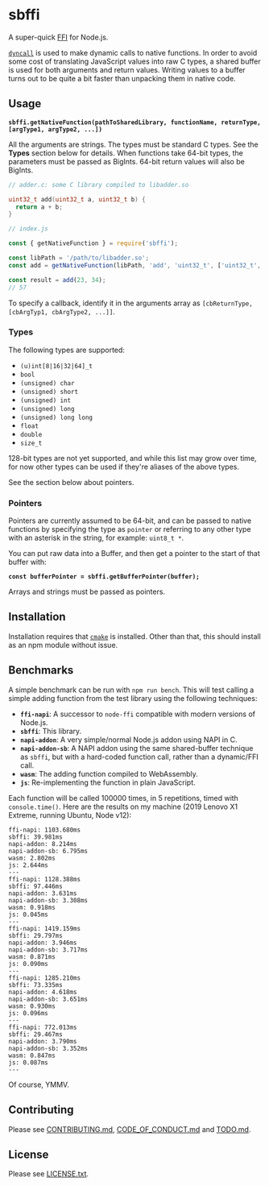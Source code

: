 # sbffi

A super-quick [FFI](https://en.wikipedia.org/wiki/Foreign_function_interface)
for Node.js.

[`dyncall`](https://dyncall.org/) is used to make dynamic calls to native
functions. In order to avoid some cost of translating JavaScript values into raw
C types, a shared buffer is used for both arguments and return values. Writing
values to a buffer turns out to be quite a bit faster than unpacking them in
native code.

## Usage

**`sbffi.getNativeFunction(pathToSharedLibrary, functionName, returnType, [argType1, argType2, ...])`**

All the arguments are strings. The types must be standard C types. See the
**Types** section below for details. When functions take 64-bit types, the
parameters must be passed as BigInts. 64-bit return values will also be
BigInts.

```c
// adder.c: some C library compiled to libadder.so

uint32_t add(uint32_t a, uint32_t b) {
  return a + b;
}
```

```js
// index.js

const { getNativeFunction } = require('sbffi');

const libPath = '/path/to/libadder.so';
const add = getNativeFunction(libPath, 'add', 'uint32_t', ['uint32_t', 'uint32_t']);

const result = add(23, 34);
// 57
```

To specify a callback, identify it in the arguments array as `[cbReturnType,
[cbArgTyp1, cbArgType2, ...]]`.

### Types

The following types are supported:

* `(u)int[8|16|32|64]_t`
* `bool`
* `(unsigned) char`
* `(unsigned) short`
* `(unsigned) int`
* `(unsigned) long`
* `(unsigned) long long`
* `float`
* `double`
* `size_t`

128-bit types are not yet supported, and while this list may grow over time, for
now other types can be used if they're aliases of the above types.

See the section below about pointers.

### Pointers

Pointers are currently assumed to be 64-bit, and can be passed to native
functions by specifying the type as `pointer` or referring to any other type
with an asterisk in the string, for example: `uint8_t *`.

You can put raw data into a Buffer, and then get a pointer to the start of that
buffer with:

**`const bufferPointer = sbffi.getBufferPointer(buffer);`**

Arrays and strings must be passed as pointers.

## Installation

Installation requires that [`cmake`](https://cmake.org/) is installed. Other
than that, this should install as an npm module without issue.

## Benchmarks

A simple benchmark can be run with `npm run bench`. This will test calling a
simple adding function from the test library using the following techniques:

* **`ffi-napi`**: A successor to `node-ffi` compatible with modern versions of
  Node.js.
* **`sbffi`**: This library.
* **`napi-addon`**: A very simple/normal Node.js addon using NAPI in C.
* **`napi-addon-sb`**: A NAPI addon using the same shared-buffer technique as
  `sbffi`, but with a hard-coded function call, rather than a dynamic/FFI call.
* **`wasm`**: The adding function compiled to WebAssembly.
* **`js`**: Re-implementing the function in plain JavaScript.

Each function will be called 100000 times, in 5 repetitions, timed with
`console.time()`. Here are the results on my machine (2019 Lenovo X1 Extreme,
running Ubuntu, Node v12):

```
ffi-napi: 1103.680ms
sbffi: 39.981ms
napi-addon: 8.214ms
napi-addon-sb: 6.795ms
wasm: 2.802ms
js: 2.644ms
---
ffi-napi: 1128.388ms
sbffi: 97.446ms
napi-addon: 3.631ms
napi-addon-sb: 3.308ms
wasm: 0.918ms
js: 0.045ms
---
ffi-napi: 1419.159ms
sbffi: 29.797ms
napi-addon: 3.946ms
napi-addon-sb: 3.717ms
wasm: 0.871ms
js: 0.090ms
---
ffi-napi: 1285.210ms
sbffi: 73.335ms
napi-addon: 4.618ms
napi-addon-sb: 3.651ms
wasm: 0.930ms
js: 0.096ms
---
ffi-napi: 772.013ms
sbffi: 29.467ms
napi-addon: 3.790ms
napi-addon-sb: 3.352ms
wasm: 0.847ms
js: 0.087ms
---
```

Of course, YMMV.

## Contributing

Please see [CONTRIBUTING.md](./CONTRIBUTING.md),
[CODE_OF_CONDUCT.md](CODE_OF_CONDUCT.md) and [TODO.md](./TODO.md).

## License

Please see [LICENSE.txt](./LICENSE.txt).
